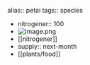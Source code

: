 alias:: petai
tags:: species

- nitrogener:: 100
- ![image.png](../assets/image_1714391117982_0.png)
- [[nitrogener]]
- supply:: next-month
- [[plants/food]]